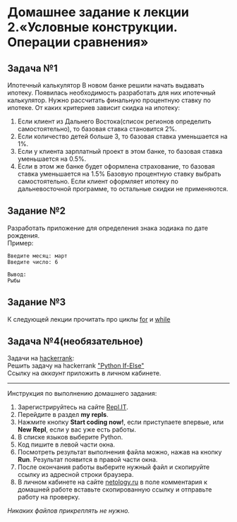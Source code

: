 # Домашнее задание к лекции 2.«Условные конструкции. Операции сравнения»

## Задача №1
Ипотечный калькулятор
В новом банке решили начать выдавать ипотеку. Появилась необходимость разработать для них ипотечный калькулятор. Нужно рассчитать финальную процентную ставку по ипотеке. 
От каких критериев зависит скидка на ипотеку:
1. Если клиент из Дальнего Востока(список регионов определить самостоятельно), то базовая ставка становится 2%. 
2. Если количество детей больше 3, то базовая ставка уменьшается на 1%.
3. Если у клиента зарплатный проект в этом банке, то базовая ставка уменьшается на 0.5%.
4. Если в этом же банке будет оформлена страхование, то базовая ставка уменьшается на 1.5%
Базовую процентную ставку выбрать самостоятельно. Если клиент оформляет ипотеку по дальневосточной программе, то остальные скидки не применяются.

## Задание №2
Разработать приложение для определения знака зодиака по дате рождения.  
Пример:  
```
Введите месяц: март
Введите число: 6

Вывод:
Рыбы
```

## Задание №3
К следующей лекции прочитать про циклы [for](https://foxford.ru/wiki/informatika/tsikl-for-v-python) и
 [while](https://foxford.ru/wiki/informatika/tsikl-while-v-python)

## Задача №4(необязательное)
Задачи на [hackerrank](https://www.hackerrank.com/domains/python):  
Решить задачу на hackerrank ["Python If-Else"](https://www.hackerrank.com/challenges/py-if-else/problem)  
Ссылку на *аккаунт* приложить в личном кабинете.  

---
Инструкция по выполнению домашнего задания:

1. Зарегистрируйтесь на сайте [Repl.IT](https://repl.it/).
2. Перейдите в раздел **my repls**.
3. Нажмите кнопку **Start coding now!**, если приступаете впервые, или **New Repl**, если у вас уже есть работы.
4. В списке языков выберите Python.
5. Код пишите в левой части окна.
6. Посмотреть результат выполнения файла можно, нажав на кнопку **Run**. Результат появится в правой части окна.
7. После окончания работы выберите нужный файл и скопируйте ссылку из адресной строки браузера.
8. В личном кабинете на сайте [netology.ru](http://netology.ru/) в поле комментария к домашней работе вставьте скопированную ссылку и отправьте работу на проверку.

*Никаких файлов прикреплять не нужно.*
